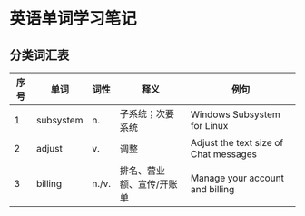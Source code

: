 # 英语单词学习笔记

## 分类词汇表

| 序号 | 单词      | 词性  | 释义                      | 例句                                  |
| ---- | --------- | ----- | ------------------------- | ------------------------------------- |
| 1    | subsystem | n.    | 子系统；次要系统          | Windows Subsystem for Linux           |
| 2    | adjust    | v.    | 调整                      | Adjust the text size of Chat messages |
| 3    | billing   | n./v. | 排名、营业额、宣传/开账单 | Manage your account and billing       |
 